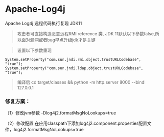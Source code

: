 # Apache-Log4j
Apache Log4j 远程代码执行复现 JDK11

> 攻击者可直接构造恶意远程RMI reference 类, JDK 11默认以下参数false,所以面对漏洞或者bug早点升级jdk才是关键

> 设置以下参数重现

`System.setProperty("com.sun.jndi.rmi.object.trustURLCodebase", "true");`
`System.setProperty("com.sun.jndi.ldap.object.trustURLCodebase", "true");`

> 编译后 cd target/classes && python -m http.server 8000 --bind 127.0.0.1

### 修复方案：

（1）修改jvm参数
-Dlog4j2.formatMsgNoLookups=true

（2）修改配置
在应用classpath下添加log4j2.component.properties配置文件，log4j2.formatMsgNoLookups=true
